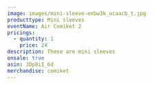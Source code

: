 ```yaml
---
image: images/mini-sleeve-enbw3k_ucaacb_t.jpg
producttype: Mini sleeves
eventName: Air Comiket 2
pricings:
  - quantity: 1
    price: 24
description: These are mini sleeves
onsale: true
asin: JDp8iI_6d
merchandise: comiket
---
```

